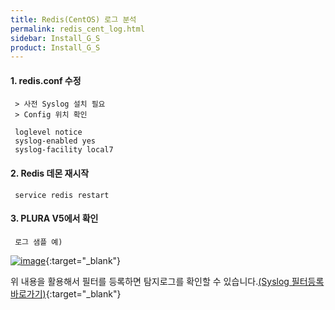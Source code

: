 ```yaml
---
title: Redis(CentOS) 로그 분석
permalink: redis_cent_log.html
sidebar: Install_G_S
product: Install_G_S
---
```



#### 1. redis.conf 수정

     > 사전 Syslog 설치 필요
     > Config 위치 확인

     loglevel notice
     syslog-enabled yes
     syslog-facility local7

#### 2. Redis 데몬 재시작

     service redis restart

#### 3. PLURA V5에서 확인

     로그 샘플 예)

[![image](/docs/images/Ins_G/redis_c/1.png)](/docs/images/Ins_G/redis_c/1.png){:target="_blank"}

위 내용을 활용해서 필터를 등록하면 탐지로그를 확인할 수 있습니다.[(Syslog 필터등록 바로가기)](https://qubitsec.github.io/f_regi_syslog.html){:target="_blank"}